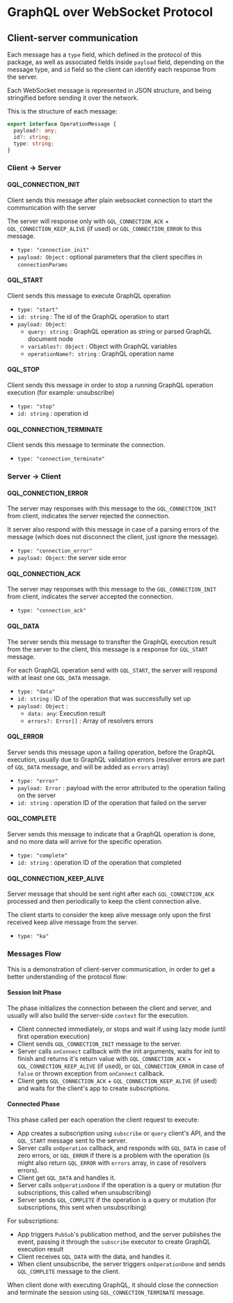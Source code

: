 # GraphQL over WebSocket Protocol

## Client-server communication

Each message has a `type` field, which defined in the protocol of this package, as well as associated fields inside `payload` field, depending on the message type, and `id` field so the client can identify each response from the server.

Each WebSocket message is represented in JSON structure, and being stringified before sending it over the network.

This is the structure of each message:

```typescript
export interface OperationMessage {
  payload?: any;
  id?: string;
  type: string;
}
```

### Client -> Server

#### GQL_CONNECTION_INIT
Client sends this message after plain websocket connection to start the communication with the server

The server will response only with `GQL_CONNECTION_ACK` + `GQL_CONNECTION_KEEP_ALIVE` (if used) or `GQL_CONNECTION_ERROR` to this message.

- `type: "connection_init"`
- `payload: Object` : optional parameters that the client specifies in `connectionParams`

#### GQL_START
Client sends this message to execute GraphQL operation
- `type: "start"`
- `id: string` : The id of the GraphQL operation to start
- `payload: Object`:
    * `query: string` : GraphQL operation as string or parsed GraphQL document node
    * `variables?: Object` : Object with GraphQL variables
    * `operationName?: string` : GraphQL operation name
    
#### GQL_STOP
Client sends this message in order to stop a running GraphQL operation execution (for example: unsubscribe)
- `type: "stop"`
- `id: string` : operation id
    
#### GQL_CONNECTION_TERMINATE
Client sends this message to terminate the connection.    
- `type: "connection_terminate"`
    
### Server -> Client

#### GQL_CONNECTION_ERROR
The server may responses with this message to the `GQL_CONNECTION_INIT` from client, indicates the server rejected the connection.

It server also respond with this message in case of a parsing errors of the message (which does not disconnect the client, just ignore the message).

- `type: "connection_error"`
- `payload: Object`: the server side error

#### GQL_CONNECTION_ACK
The server may responses with this message to the `GQL_CONNECTION_INIT` from client, indicates the server accepted the connection.

- `type: "connection_ack"`

#### GQL_DATA
The server sends this message to transfter the GraphQL execution result from the server to the client, this message is a response for `GQL_START` message.

For each GraphQL operation send with `GQL_START`, the server will respond with at least one `GQL_DATA` message.

- `type: "data"`
- `id: string` : ID of the operation that was successfully set up
- `payload: Object` : 
    * `data: any`: Execution result
    * `errors?: Error[]` : Array of resolvers errors

#### GQL_ERROR
Server sends this message upon a failing operation, before the GraphQL execution, usually due to GraphQL validation errors (resolver errors are part of `GQL_DATA` message, and will be added as `errors` array)
- `type: "error"`
- `payload: Error` : payload with the error attributed to the operation failing on the server
- `id: string` : operation ID of the operation that failed on the server

#### GQL_COMPLETE
Server sends this message to indicate that a GraphQL operation is done, and no more data will arrive for the specific operation.

- `type: "complete"`
- `id: string` : operation ID of the operation that completed

#### GQL_CONNECTION_KEEP_ALIVE
Server message that should be sent right after each `GQL_CONNECTION_ACK` processed and then periodically to keep the client connection alive.

The client starts to consider the keep alive message only upon the first received keep alive message from the server.

- `type: "ka"`

### Messages Flow

This is a demonstration of client-server communication, in order to get a better understanding of the protocol flow:

#### Session Init Phase

The phase initializes the connection between the client and server, and usually will also build the server-side `context` for the execution.

- Client connected immediately, or stops and wait if using lazy mode (until first operation execution)
- Client sends `GQL_CONNECTION_INIT` message to the server.
- Server calls `onConnect` callback with the init arguments, waits for init to finish and returns it's return value with `GQL_CONNECTION_ACK` + `GQL_CONNECTION_KEEP_ALIVE` (if used), or `GQL_CONNECTION_ERROR` in case of `false` or thrown exception from `onConnect` callback.
- Client gets `GQL_CONNECTION_ACK` + `GQL_CONNECTION_KEEP_ALIVE` (if used) and waits for the client's app to create subscriptions.

#### Connected Phase

This phase called per each operation the client request to execute:

- App creates a subscription using `subscribe` or `query` client's API, and the `GQL_START` message sent to the server.
- Server calls `onOperation` callback, and responds with `GQL_DATA` in case of zero errors, or `GQL_ERROR` if there is a problem with the operation (is might also return `GQL_ERROR` with `errors` array, in case of resolvers errors).
- Client get `GQL_DATA` and handles it.
- Server calls `onOperationDone` if the operation is a query or mutation (for subscriptions, this called when unsubscribing)
- Server sends `GQL_COMPLETE` if the operation is a query or mutation (for subscriptions, this sent when unsubscribing)

For subscriptions:
- App triggers `PubSub`'s publication method, and the server publishes the event, passing it through the `subscribe` executor to create GraphQL execution result
- Client receives `GQL_DATA` with the data, and handles it.
- When client unsubscribe, the server triggers `onOperationDone` and sends `GQL_COMPLETE` message to the client.

When client done with executing GraphQL, it should close the connection and terminate the session using `GQL_CONNECTION_TERMINATE` message.
